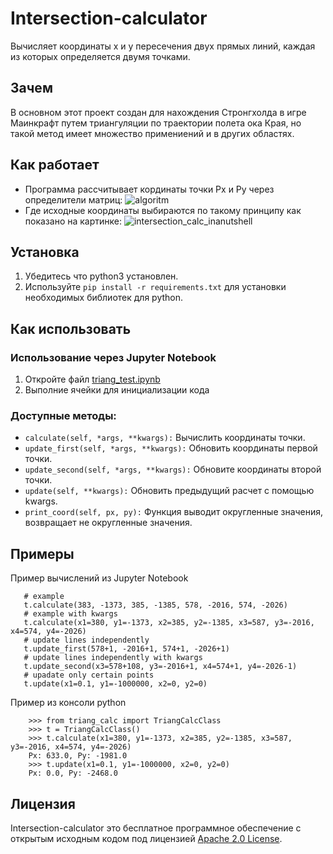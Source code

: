 Intersection-calculator
=======================

Вычисляет координаты x и y пересечения двух прямых линий, каждая из которых определяется двумя точками.

Зачем
----------

В основном этот проект создан для нахождения Стронгхолда в игре Маинкрафт путем триангуляции по траектории полета ока Края, но такой метод имеет множество примениений и в других областях.

Как работает
-----------------------

- Программа рассчитывает кординаты точки Px и Py через определители матриц:
  ![algoritm](https://user-images.githubusercontent.com/54314123/132042127-8724c2c3-7c0e-4054-b894-55e2fe8d7ddb.png)
- Где исходные координаты выбираются по такому принципу как показано на картинке:
  ![intersection_calc_inanutshell](https://user-images.githubusercontent.com/54314123/132040968-2e79625c-a145-4818-9b91-455fcad47838.png)

Установка
------------------

1. Убедитесь что python3 установлен.
2. Используйте `pip install -r requirements.txt` для установки
   необходимых библиотек для python.

Как использовать
-------------------------------

### Использование через Jupyter Notebook

1. Откройте файл [triang_test.ipynb](https://github.com/akorzunin/Intersection-calculator/blob/main/triang_test.ipynb "triang_test.ipynb")
2. Выполние ячейки для инициализации кода

### Доступные методы:

- `calculate(self, *args, **kwargs):`
  Вычислить координаты точки.
- `update_first(self, *args, **kwargs):`
  Обновить координаты первой точки.
- `update_second(self, *args, **kwargs):`
  Обновите координаты второй точки.
- `update(self, **kwargs):`
  Обновить предыдущий расчет с помощью kwargs.
- `print_coord(self, px, py):`
  Функция выводит округленные значения, возвращает не округленные значения.

Примеры
--------------

Пример вычислений из Jupyter Notebook

```
   # example
   t.calculate(383, -1373, 385, -1385, 578, -2016, 574, -2026)
   # example with kwargs
   t.calculate(x1=380, y1=-1373, x2=385, y2=-1385, x3=587, y3=-2016, x4=574, y4=-2026)
   # update lines independently
   t.update_first(578+1, -2016+1, 574+1, -2026+1) 
   # update lines independently with kwargs 
   t.update_second(x3=578+108, y3=-2016+1, x4=574+1, y4=-2026-1)
   # upadate only certain points
   t.update(x1=0.1, y1=-1000000, x2=0, y2=0)
```

Пример из консоли python

```
	>>> from triang_calc import TriangCalcClass
	>>> t = TriangCalcClass()
	>>> t.calculate(x1=380, y1=-1373, x2=385, y2=-1385, x3=587, y3=-2016, x4=574, y4=-2026)
	Px: 633.0, Py: -1981.0
	>>> t.update(x1=0.1, y1=-1000000, x2=0, y2=0)
	Px: 0.0, Py: -2468.0
```

Лицензия
----------------

Intersection-calculator это бесплатное программное обеспечение с открытым исходным кодом под лицензией [Apache 2.0 License](https://github.com/create-go-app/cli/blob/master/LICENSE).
